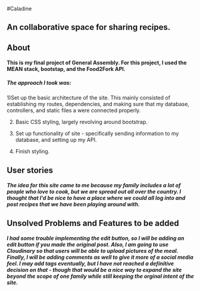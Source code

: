 #Caladine
## An collaborative space for sharing recipes.

## About

#### This is my final project of General Assembly. For this project, I used the MEAN stack, bootstap, and the Food2Fork API.

##### The approach I took was:
1)Set up the basic architecture of the site. This mainly consisted of establishing my routes, dependencies, and making sure that my database, controllers, and static files a were connected properly.

2) Basic CSS styling, largely revolving around bootstrap.

3) Set up functionality of site - specifically sending information to my database, and setting up my API.

4) Finish styling.

## User stories
##### The idea for this site came to me because my family includes a lot of people who love to cook, but we are spread out all over the country. I thought that I'd be nice to have a place where we could all log into and post recipes that we have been playing around with.

## Unsolved Problems and Features to be added
##### I had some trouble implementing the edit button, so I will be adding an edit button if you made the original post. Also, I am going to use Cloudinary so that users will be able to upload pictures of the meal. Finally, I will be adding comments as well to give it more of a social media feel. I may add tags eventually, but I have not reached a definitive decision on that - though that would be a nice way to expand the site beyond the scope of one family while still keeping the orginal intent of the site.






